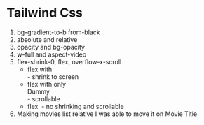 # Tailwind Css

1. bg-gradient-to-b from-black 
2. absolute and relative
3. opacity and bg-opacity
4. w-full and aspect-video
5. flex-shrink-0, flex, overflow-x-scroll
    - flex with <div><img/><div>  - shrink to screen
    - flex with only <div><div>Dummy</div></div>  - scrollable
    - flex <img/> - no shrinking and scrollable
6. Making movies list relative I was able to move it on Movie Title